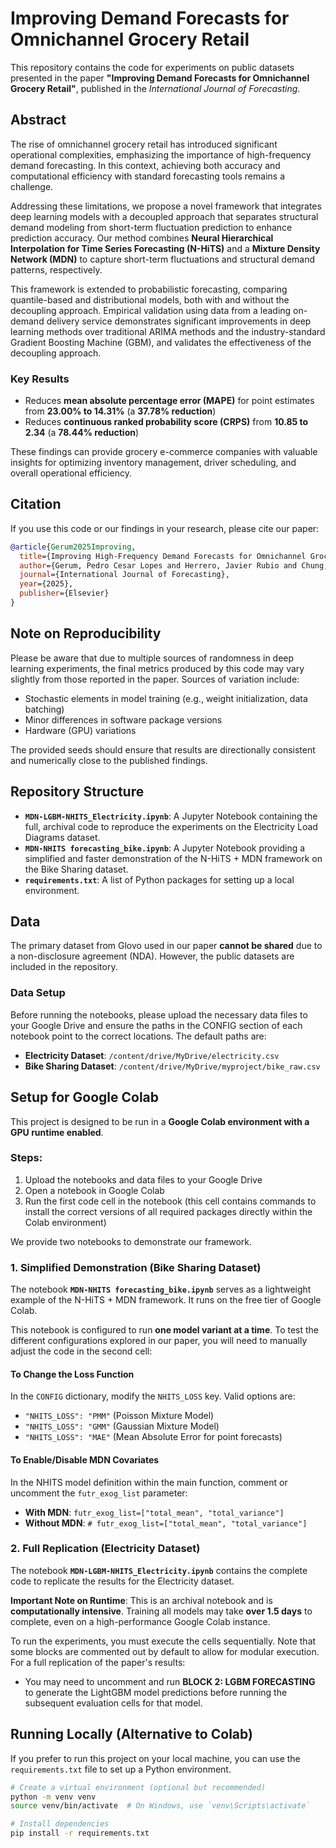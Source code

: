 # Improving Demand Forecasts for Omnichannel Grocery Retail

This repository contains the code for experiments on public datasets presented in the paper **"Improving Demand Forecasts for Omnichannel Grocery Retail"**, published in the *International Journal of Forecasting*.

## Abstract

The rise of omnichannel grocery retail has introduced significant operational complexities, emphasizing the importance of high-frequency demand forecasting. In this context, achieving both accuracy and computational efficiency with standard forecasting tools remains a challenge. 

Addressing these limitations, we propose a novel framework that integrates deep learning models with a decoupled approach that separates structural demand modeling from short-term fluctuation prediction to enhance prediction accuracy. Our method combines **Neural Hierarchical Interpolation for Time Series Forecasting (N-HiTS)** and a **Mixture Density Network (MDN)** to capture short-term fluctuations and structural demand patterns, respectively. 

This framework is extended to probabilistic forecasting, comparing quantile-based and distributional models, both with and without the decoupling approach. Empirical validation using data from a leading on-demand delivery service demonstrates significant improvements in deep learning methods over traditional ARIMA methods and the industry-standard Gradient Boosting Machine (GBM), and validates the effectiveness of the decoupling approach. 

### Key Results

- Reduces **mean absolute percentage error (MAPE)** for point estimates from **23.00% to 14.31%** (a **37.78% reduction**)
- Reduces **continuous ranked probability score (CRPS)** from **10.85 to 2.34** (a **78.44% reduction**)

These findings can provide grocery e-commerce companies with valuable insights for optimizing inventory management, driver scheduling, and overall operational efficiency.

## Citation

If you use this code or our findings in your research, please cite our paper:

```bibtex
@article{Gerum2025Improving,
  title={Improving High-Frequency Demand Forecasts for Omnichannel Grocery Retail},
  author={Gerum, Pedro Cesar Lopes and Herrero, Javier Rubio and Chung, Moonwon and Giaretti, Matteo},
  journal={International Journal of Forecasting},
  year={2025},
  publisher={Elsevier}
}
```

## Note on Reproducibility

Please be aware that due to multiple sources of randomness in deep learning experiments, the final metrics produced by this code may vary slightly from those reported in the paper. Sources of variation include:

- Stochastic elements in model training (e.g., weight initialization, data batching)
- Minor differences in software package versions
- Hardware (GPU) variations

The provided seeds should ensure that results are directionally consistent and numerically close to the published findings.

## Repository Structure

- **`MDN-LGBM-NHITS_Electricity.ipynb`**: A Jupyter Notebook containing the full, archival code to reproduce the experiments on the Electricity Load Diagrams dataset.
- **`MDN-NHITS forecasting_bike.ipynb`**: A Jupyter Notebook providing a simplified and faster demonstration of the N-HiTS + MDN framework on the Bike Sharing dataset.
- **`requirements.txt`**: A list of Python packages for setting up a local environment.

## Data

The primary dataset from Glovo used in our paper **cannot be shared** due to a non-disclosure agreement (NDA). However, the public datasets are included in the repository.

### Data Setup

Before running the notebooks, please upload the necessary data files to your Google Drive and ensure the paths in the CONFIG section of each notebook point to the correct locations. The default paths are:

- **Electricity Dataset**: `/content/drive/MyDrive/electricity.csv`
- **Bike Sharing Dataset**: `/content/drive/MyDrive/myproject/bike_raw.csv`

## Setup for Google Colab

This project is designed to be run in a **Google Colab environment with a GPU runtime enabled**.

### Steps:

1. Upload the notebooks and data files to your Google Drive
2. Open a notebook in Google Colab
3. Run the first code cell in the notebook (this cell contains commands to install the correct versions of all required packages directly within the Colab environment)

We provide two notebooks to demonstrate our framework.

### 1. Simplified Demonstration (Bike Sharing Dataset)

The notebook **`MDN-NHITS forecasting_bike.ipynb`** serves as a lightweight example of the N-HiTS + MDN framework. It runs on the free tier of Google Colab.

This notebook is configured to run **one model variant at a time**. To test the different configurations explored in our paper, you will need to manually adjust the code in the second cell:

#### To Change the Loss Function

In the `CONFIG` dictionary, modify the `NHITS_LOSS` key. Valid options are:

- `"NHITS_LOSS": "PMM"` (Poisson Mixture Model)
- `"NHITS_LOSS": "GMM"` (Gaussian Mixture Model)
- `"NHITS_LOSS": "MAE"` (Mean Absolute Error for point forecasts)

#### To Enable/Disable MDN Covariates

In the NHITS model definition within the main function, comment or uncomment the `futr_exog_list` parameter:

- **With MDN**: `futr_exog_list=["total_mean", "total_variance"]`
- **Without MDN**: `# futr_exog_list=["total_mean", "total_variance"]`

### 2. Full Replication (Electricity Dataset)

The notebook **`MDN-LGBM-NHITS_Electricity.ipynb`** contains the complete code to replicate the results for the Electricity dataset.

**Important Note on Runtime**: This is an archival notebook and is **computationally intensive**. Training all models may take **over 1.5 days** to complete, even on a high-performance Google Colab instance.

To run the experiments, you must execute the cells sequentially. Note that some blocks are commented out by default to allow for modular execution. For a full replication of the paper's results:

- You may need to uncomment and run **BLOCK 2: LGBM FORECASTING** to generate the LightGBM model predictions before running the subsequent evaluation cells for that model.

## Running Locally (Alternative to Colab)

If you prefer to run this project on your local machine, you can use the `requirements.txt` file to set up a Python environment.

```bash
# Create a virtual environment (optional but recommended)
python -m venv venv
source venv/bin/activate  # On Windows, use `venv\Scripts\activate`

# Install dependencies
pip install -r requirements.txt